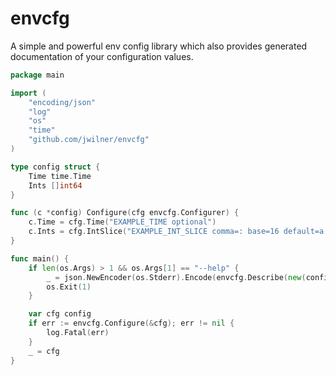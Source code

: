 # envcfg

A simple and powerful env config library which also provides generated documentation of your configuration values.

```go
package main

import (
    "encoding/json"
    "log"
    "os"
    "time"
    "github.com/jwilner/envcfg"
)

type config struct {
    Time time.Time
    Ints []int64
}

func (c *config) Configure(cfg envcfg.Configurer) {
    c.Time = cfg.Time("EXAMPLE_TIME optional")
    c.Ints = cfg.IntSlice("EXAMPLE_INT_SLICE comma=: base=16 default=a:b:c | Some info about your super important ints")
}

func main() {
    if len(os.Args) > 1 && os.Args[1] == "--help" {
        _ = json.NewEncoder(os.Stderr).Encode(envcfg.Describe(new(config)))
        os.Exit(1)
    }

    var cfg config
    if err := envcfg.Configure(&cfg); err != nil {
        log.Fatal(err)
    }
    _ = cfg
}
```